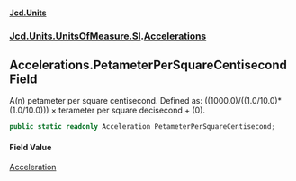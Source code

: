 #### [Jcd.Units](index.md 'index')
### [Jcd.Units.UnitsOfMeasure.SI](Jcd.Units.UnitsOfMeasure.SI.md 'Jcd.Units.UnitsOfMeasure.SI').[Accelerations](Accelerations.md 'Jcd.Units.UnitsOfMeasure.SI.Accelerations')

## Accelerations.PetameterPerSquareCentisecond Field

A(n) petameter per square centisecond. Defined as: ((1000.0)/((1.0/10.0)*(1.0/10.0))) × terameter per square decisecond + (0).

```csharp
public static readonly Acceleration PetameterPerSquareCentisecond;
```

#### Field Value
[Acceleration](Acceleration.md 'Jcd.Units.UnitTypes.Acceleration')